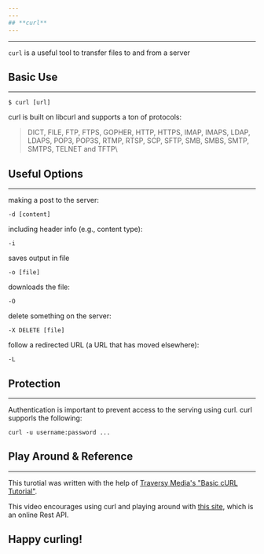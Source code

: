```yaml
---
---
## **curl**
---
```

---
`curl` is a useful tool to transfer files to and from a server

## Basic Use
---
```
$ curl [url]
```

curl is built on libcurl and supports a ton of protocols:

>DICT, FILE, FTP, FTPS, GOPHER, HTTP, HTTPS, IMAP, IMAPS, LDAP, LDAPS, POP3, POP3S, RTMP, RTSP, SCP, SFTP, SMB, SMBS, SMTP, SMTPS, TELNET and TFTP\

<!--more-->

## Useful Options
---

making a post to the server:

```
-d [content]
```

including header info (e.g., content type):

```
-i
```

saves output in file

```
-o [file]
```

downloads the file:

```
-O 
```

delete something on the server:

```
-X DELETE [file] 
```

follow a redirected URL (a URL that has moved elsewhere):

```
-L
```

## **Protection**
---

Authentication is important to prevent access to the serving using curl. curl supporls the following:


```
curl -u username:password ...
```

## **Play Around & Reference**
---

This turotial was written with the help of [Traversy Media's 
"Basic cURL Tutorial"](https://www.youtube.com/watch?v=7XUibDYw4mc).

This video encourages using curl and playing around with [this site](https://jsonplaceholder.typicode.com/), which is an online Rest API.

## Happy curling!